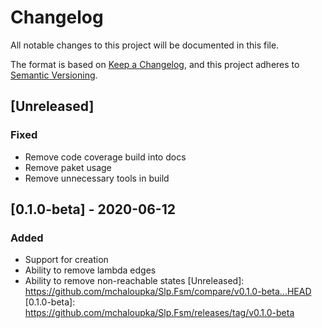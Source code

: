 # Changelog

All notable changes to this project will be documented in this file.

The format is based on [Keep a Changelog](https://keepachangelog.com/en/1.0.0/),
and this project adheres to [Semantic Versioning](https://semver.org/spec/v2.0.0.html).

## [Unreleased]

### Fixed
- Remove code coverage build into docs
- Remove paket usage
- Remove unnecessary tools in build

## [0.1.0-beta] - 2020-06-12

### Added
- Support for creation
- Ability to remove lambda edges
- Ability to remove non-reachable states
[Unreleased]: https://github.com/mchaloupka/Slp.Fsm/compare/v0.1.0-beta...HEAD
[0.1.0-beta]: https://github.com/mchaloupka/Slp.Fsm/releases/tag/v0.1.0-beta
